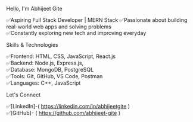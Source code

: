  Hello, I'm Abhijeet Gite

✅Aspiring Full Stack Developer | MERN Stack 
✅Passionate about building real-world web apps and solving problems   
✅Constantly exploring new tech and improving everyday

 Skills & Technologies

✅Frontend: HTML, CSS, JavaScript, React.js  
✅Backend: Node.js, Express.js,  
✅Database: MongoDB, PostgreSQL  
✅Tools: Git, GitHub, VS Code, Postman  
✅Languages: C++, JavaScript  


 Let's Connect

✅[LinkedIn]-( https://linkedin.com/in/abhijeetgite )  
✅[GitHub]- ( https://github.com/abhijeet-gite )

